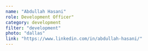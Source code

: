 ```yaml
---
name: "Abdullah Hasani"
role: Development Officer"
category: development
filter: "development"
photo: "dallas"
link: "https://www.linkedin.com/in/abdullah-hasani/"
---
```

